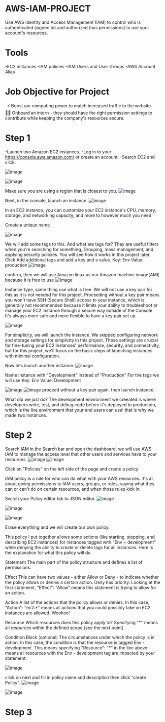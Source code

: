 # AWS-IAM-PROJECT

Use AWS Identity and Access Management (IAM) to control who is authenticated (signed in) and authorized (has permissions) to use your account's resources.

# Tools
  -EC2 instances
  -IAM policies
  -IAM Users and User Groups
  -AWS Account Alias

# Job Objective for Project
  -⚡️ Boost our computing power to match increased traffic to the website.
  -👩‍💻 Onboard an intern - they should have the right permission settings to contribute while keeping the company's resources secure.

# Step 1 

  -Launch two Amazon EC2 instances.
  -Log in to your https://console.aws.amazon.com/ or create an account.
  -Search EC2 and click.

 ![image](https://github.com/user-attachments/assets/4dd3c7e6-4297-4e5a-8128-2d97f6346346)

![image](https://github.com/user-attachments/assets/7f499f1b-5725-4045-9237-60eba06c21a0)

Make sure you are using a region that is closest to you.
![image](https://github.com/user-attachments/assets/47bb96aa-2133-4e10-a4e3-976e35f4daa0)

Next, in the console, launch an instance.
![image](https://github.com/user-attachments/assets/7a19c5c8-5011-4159-b712-430bad5db477)

In an EC2 instance, you can customize your EC2 instance's CPU, memory, storage, and networking capacity, and more to however much you need!

Create a unique name

![image](https://github.com/user-attachments/assets/6e8d4432-6025-4be6-be55-0f19f0749e06)

 We will add some tags to this. And what are tags for? They are useful filters when you're searching for something, Grouping, mass management, and applying security policies. You will see how it works in this project later.
 Click Add additional tags and add a key and a value.
 Key: Env
 Value: production
![image](https://github.com/user-attachments/assets/9fa95599-8af5-4bc5-a2ef-74e23265a63f)

confirm, then we will use Amazon linux as our Amazon machine image(AMI) because it is free to use 
![image](https://github.com/user-attachments/assets/1b414d3d-de17-418f-a7e3-2fe0b20cf659)

Instance type, same thing use what is free. 
We will not use a key pair for this as it is not needed for this project. 
Proceeding without a key pair means you won't have SSH (Secure Shell) access to your instance, which is generally not recommended because it limits your ability to troubleshoot or manage your EC2 instance through a secure way outside of the Console. It's always more safe and more flexible to have a key pair set up.

![image](https://github.com/user-attachments/assets/1fe5695d-f491-4285-a32c-edb506080708)

For simplicity, we will launch the instance.
We skipped configuring network and storage settings for simplicity in this project. These settings are crucial for fine-tuning your EC2 instances' performance, security, and connectivity, but for this project, we'll focus on the basic steps of launching instances with minimal configuration.

Now lets launch another instance.
![image](https://github.com/user-attachments/assets/b11a8c65-b4f8-4860-be43-e4236a911a85)

Name instance with "Development" instead of "Production"
For the tags we will use 
 Key: Env
 Value: Development

 ![image](https://github.com/user-attachments/assets/fc3ac3cd-f6da-4c0c-aed0-ced7c5b20512)
![image](https://github.com/user-attachments/assets/bd7fec71-f8c5-493b-876f-c6a7176e34ea)
proceed without a key pair again.
then launch instance.

What did we just do?
The development environment we creeated is where developers write, test, and debug code before it's deployed to production, which is the live environment that your end users can use! that is why we made two instances. 

# Step 2 

Search IAM in the Search bar and open the dashboard.
we will use AWS IAM to manage the access level that other users and services have to your resources.
![image](https://github.com/user-attachments/assets/89421de5-e18f-4add-b6f4-2a66f546acdf)
![image](https://github.com/user-attachments/assets/09418beb-19d6-4aae-ba21-98e25aec6f4e)

Click on "Policies" on the left side of the page and create a policy.

IAM policy is a rule for who can do what with your AWS resources. It's all about giving permissions to IAM users, groups, or roles, saying what they can or can't do on certain resources, and when those rules kick in.

Switch your Policy editor tab to JSON editor.
![image](https://github.com/user-attachments/assets/90b56671-26b9-4b9c-8010-01f930973a57)

![image](https://github.com/user-attachments/assets/9a030864-3b53-4bde-93d3-41073f20c093)

![image](https://github.com/user-attachments/assets/e156ceb0-1fa2-4dd6-b691-f441e3447eab)

Erase everything and we will create our own policy.

This policy I put together allows some actions (like starting, stopping, and describing EC2 instances) for instances tagged with "Env = development" while denying the ability to create or delete tags for all instances.
Here is the explanation for what this policy will do.

Statement
‍The main part of the policy structure and defines a list of permissions.

‍Effect
‍This can have two values - either Allow or Deny - to indicate whether the policy allows or denies a certain action. Deny has priority. Looking at the first statement, "Effect": "Allow" means this statement is trying to allow for an action.

‍Action
‍A list of the actions that the policy allows or denies. In this case, "Action": "ec2:*" means all actions that you could possibly take on EC2 instances are allowed. Woohoo!

‍Resource
‍Which resources does this policy apply to? Specifying "*" means all resources within the defined scope (see the next point).

Condition Block (optional)
‍The circumstances under which the policy is in action. In this case, the condition is that the resource is tagged Env - development. This means specifying "Resource": "*" in the line above means all resources with the Env - development tag are impacted by your statement.

![image](https://github.com/user-attachments/assets/ec5bc656-8d6a-48f5-a2a1-f4727b166fc4)

click on next and fill in policy name and description then click "create Policy".
![image](https://github.com/user-attachments/assets/df1ee1c8-12b3-424c-a061-bd8f2bcb4090)

![image](https://github.com/user-attachments/assets/c2d617b6-33b8-4e95-a6f6-5037bb55b12c)

# Step 3

